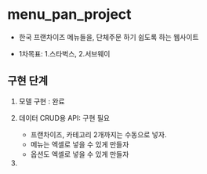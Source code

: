 # menu_pan_project

- 한국 프랜차이즈 메뉴들을, 단체주문 하기 쉽도록 하는 웹사이트

- 1차목표: 1.스타벅스, 2.서브웨이

## 구현 단계

1. 모델 구현 : 완료

2. 데이터 CRUD용 API: 구현 필요
    - 프랜차이즈, 카테고리 2개까지는 수동으로 넣자.
    - 메뉴는 엑셀로 넣을 수 있게 만들자
    - 옵션도 엑셀로 넣을 수 있게 만들자
3. 